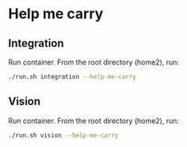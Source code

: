 # Help me carry

## Integration
Run container. From the root directory (home2), run:
```bash
./run.sh integration --help-me-carry
```

## Vision
Run container. From the root directory (home2), run:
```bash
./run.sh vision --help-me-carry
```
